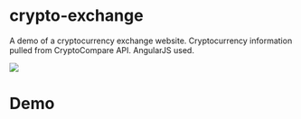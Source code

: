 # crypto-exchange
A demo of a cryptocurrency exchange website. Cryptocurrency information pulled from CryptoCompare API.
AngularJS used.

![](src/assets/screenshot_1.png)

# Demo